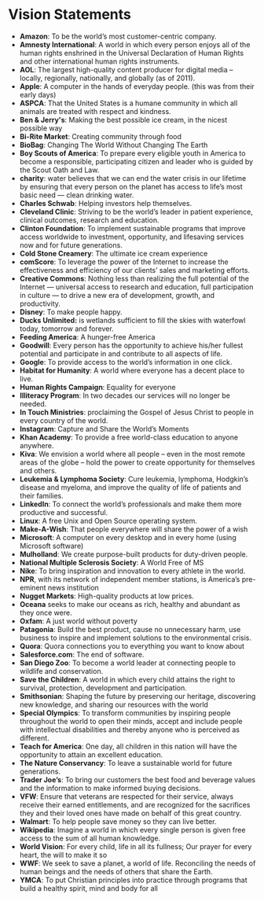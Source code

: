 # Vision Statements

* <b>Amazon</b>: To be the world’s most customer-centric company.
* <b>Amnesty International</b>: A world in which every person enjoys all of the human rights enshrined in the Universal Declaration of Human Rights and other international human rights instruments.
* <b>AOL</b>: The largest high-quality content producer for digital media – locally, regionally, nationally, and globally (as of 2011).
* <b>Apple</b>: A computer in the hands of everyday people. (this was from their early days)
* <b>ASPCA</b>: That the United States is a humane community in which all animals are treated with respect and kindness.
* <b>Ben & Jerry's</b>: Making the best possible ice cream, in the nicest possible way
* <b>Bi-Rite Market</b>: Creating community through food
* <b>BioBag</b>: Changing The World Without Changing The Earth
* <b>Boy Scouts of America</b>: To prepare every eligible youth in America to become a responsible, participating citizen and leader who is guided by the Scout Oath and Law.
* <b>charity</b>: water believes that we can end the water crisis in our lifetime by ensuring that every person on the planet has access to life’s most basic need — clean drinking water.
* <b>Charles Schwab</b>: Helping investors help themselves.
* <b>Cleveland Clinic</b>: Striving to be the world’s leader in patient experience, clinical outcomes, research and education.
* <b>Clinton Foundation</b>: To implement sustainable programs that improve access worldwide to investment, opportunity, and lifesaving services now and for future generations.
* <b>Cold Stone Creamery</b>: The ultimate ice cream experience
* <b>comScore</b>: To leverage the power of the Internet to increase the effectiveness and efficiency of our clients’ sales and marketing efforts.
* <b>Creative Commons</b>: Nothing less than realizing the full potential of the Internet — universal access to research and education, full participation in culture — to drive a new era of development, growth, and productivity.
* <b>Disney</b>: To make people happy.
* <b>Ducks Unlimited:</b> is wetlands sufficient to fill the skies with waterfowl today, tomorrow and forever.
* <b>Feeding America</b>: A hunger-free America
* <b>Goodwill</b>: Every person has the opportunity to achieve his/her fullest potential and participate in and contribute to all aspects of life.
* <b>Google</b>: To provide access to the world’s information in one click.
* <b>Habitat for Humanity</b>: A world where everyone has a decent place to live.
* <b>Human Rights Campaign</b>: Equality for everyone
* <b>Illiteracy Program</b>: In two decades our services will no longer be needed.
* <b>In Touch Ministries</b>: proclaiming the Gospel of Jesus Christ to people in every country of the world.
* <b>Instagram</b>: Capture and Share the World’s Moments
* <b>Khan Academy</b>: To provide a free world-class education to anyone anywhere.
* <b>Kiva</b>: We envision a world where all people – even in the most remote areas of the globe – hold the power to create opportunity for themselves and others.
* <b>Leukemia & Lymphoma Society</b>: Cure leukemia, lymphoma, Hodgkin’s disease and myeloma, and improve the quality of life of patients and their families.
* <b>LinkedIn</b>: To connect the world’s professionals and make them more productive and successful.
* <b>Linux</b>: A free Unix and Open Source operating system.
* <b>Make-A-Wish</b>: That people everywhere will share the power of a wish
* <b>Microsoft</b>: A computer on every desktop and in every home (using Microsoft software)
* <b>Mulholland</b>: We create purpose-built products for duty-driven people.
* <b>National Multiple Sclerosis Society</b>: A World Free of MS
* <b>Nike</b>: To bring inspiration and innovation to every athlete in the world. 
* <b>NPR</b>, with its network of independent member stations, is America’s pre-eminent news institution
* <b>Nugget Markets</b>: High-quality products at low prices.
* <b>Oceana</b> seeks to make our oceans as rich, healthy and abundant as they once were.
* <b>Oxfam</b>: A just world without poverty
* <b>Patagonia</b>: Build the best product, cause no unnecessary harm, use business to inspire and implement solutions to the environmental crisis.
* <b>Quora</b>: Quora connections you to everything you want to know about
* <b>Salesforce.com</b>: The end of software.
* <b>San Diego Zoo</b>: To become a world leader at connecting people to wildlife and conservation.
* <b>Save the Children</b>: A world in which every child attains the right to survival, protection, development and participation.
* <b>Smithsonian</b>: Shaping the future by preserving our heritage, discovering new knowledge, and sharing our resources with the world
* <b>Special Olympics</b>: To transform communities by inspiring people throughout the world to open their minds, accept and include people with intellectual disabilities and thereby anyone who is perceived as different.
* <b>Teach for America</b>: One day, all children in this nation will have the opportunity to attain an excellent education.
* <b>The Nature Conservancy</b>: To leave a sustainable world for future generations.
* <b>Trader Joe’s</b>: To bring our customers the best food and beverage values and the information to make informed buying decisions.
* <b>VFW</b>: Ensure that veterans are respected for their service, always receive their earned entitlements, and are recognized for the sacrifices they and their loved ones have made on behalf of this great country.
* <b>Walmart</b>: To help people save money so they can live better.
* <b>Wikipedia</b>: Imagine a world in which every single person is given free access to the sum of all human knowledge.
* <b>World Vision</b>: For every child, life in all its fullness; Our prayer for every heart, the will to make it so
* <b>WWF</b>: We seek to save a planet, a world of life. Reconciling the needs of human beings and the needs of others that share the Earth.
* <b>YMCA</b>: To put Christian principles into practice through programs that build a healthy spirit, mind and body for all
